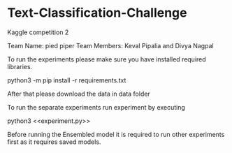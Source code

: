# Text-Classification-Challenge
Kaggle competition 2

Team Name: pied piper
Team Members: Keval Pipalia and Divya Nagpal

To run the experiments please make sure you have installed required libraries.

python3 -m pip install -r requirements.txt

After that please download the data in data folder

To run the separate experiments run experiment by executing

python3 <<experiment.py>>

Before running the Ensembled model it is required to run other experiments first as it requires saved models. 